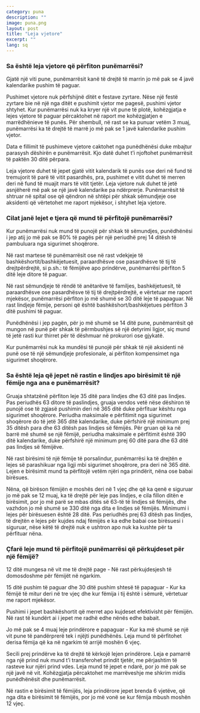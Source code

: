 ```yaml
---
category: puna
description: ""
image: puna.png
layout: post
title: "Leja vjetore"
excerpt: ""
lang: sq
---
```

<script>
var data = { topics: [
  {
    title: "Sa është leja vjetore që përfiton punëmarrësi",
    text: function(){ return $("#part1").html(); }
  },
  {
    title: "Lejet e tjera që përfiton punëmarrësi",
    text: function(){ return $("#part2").html(); }
  },
  {
    title: "Leja që jepet në rast lindjeje apo birësimi",
    text: function(){ return $("#part3").html(); }
  },
  {
    title: "Leja për përkujdesje ndaj fëmijës",
    text: function(){ return $("#part4").html(); }
  }
]};
</script>

<div id="part1" class="hidden">
<h3>Sa është leja vjetore që përfiton punëmarrësi?</h3>
<p>Gjatë një viti pune, punëmarrësit kanë të drejtë të marrin jo më pak se 4 javë kalendarike pushim të paguar. </p>
<p>Pushimet vjetore nuk përfshijnë ditët e festave zyrtare. Nëse një festë zyrtare bie në një nga ditët e pushimit vjetor me pagesë, pushimi vjetor shtyhet. Kur punëmarrësi nuk ka kryer një vit pune të plotë, kohëzgjatja e lejes vjetore të paguar përcaktohet në raport me kohëzgjatjen e marrëdhënieve të punës. Për shembull, në rast se ka punuar vetëm 3 muaj, punëmarrësi ka të drejtë të marrë jo më pak se 1 javë kalendarike pushim vjetor.</p>
<p>Data e fillimit të pushimeve vjetore caktohet nga punëdhënësi duke mbajtur parasysh dëshirën e punëmarrësit. Kjo datë duhet t’i njoftohet punëmarrësit të paktën 30 ditë përpara. </p>
<p>Leja vjetore duhet të jepet gjatë vitit kalendarik të punës ose deri në fund të tremujorit të parë të vitit pasardhës, pra, pushimet e vitit duhet të merren deri në fund të muajit mars të vitit tjetër. Leja vjetore nuk duhet të jetë asnjëherë më pak se një javë kalendarike pa ndërprerje. Punëmarrësit të shtruar në spital ose që qëndron në shtëpi për shkak sëmundjeje ose aksidenti që vërtetohet me raport mjekësor, i shtyhet leja vjetore.</p>
</div>

<div id="part2" class="hidden">
<h3>Cilat janë lejet e tjera që mund të përfitojë punëmarrësi?</h3>
<p>Kur punëmarrësi nuk mund të punojë për shkak të sëmundjes, punëdhënësi i jep atij jo më pak se 80% të pagës për një periudhë prej 14 ditësh të pambuluara nga sigurimet shoqërore.</p>
<p>Në rast martese të punëmarrësit ose në rast vdekjeje të bashkëshortit/bashkëjetuesit, paraardhësve ose pasardhësve të tij të drejtpërdrejtë, si p.sh.: të fëmijëve apo prindërve, punëmarrësi përfiton 5 ditë leje ditore të paguar.</p>
<p>Në rast sëmundjeje të rëndë të anëtarëve të familjes, bashkëjetuesit, të paraardhësve ose pasardhësve të tij të drejtpërdrejtë, e vërtetuar me raport mjekësor, punëmarrësi përfiton jo më shumë se 30 ditë leje të papaguar. Në rast lindjeje fëmije, personi që është bashkëshort/bashkëjetues përfiton 3 ditë pushimi të paguar.</p>
<p>Punëdhënësi i jep pagën, për jo më shumë se 14 ditë pune, punëmarrësit që mungon në punë për shkak të përmbushjes së një detyrimi ligjor, siç mund të jetë rasti kur thirret për të dëshmuar në prokurori ose gjykatë.</p>
<p>Kur punëmarrësi nuk ka mundësi të punojë për shkak të një aksidenti në punë ose të një sëmundjeje profesionale, ai përfiton kompensimet nga sigurimet shoqërore.</p>
</div>

<div id="part3" class="hidden">
<h3>Sa është leja që jepet në rastin e lindjes apo birësimit të një fëmije nga ana e punëmarrësit?</h3>
<p>Gruaja shtatzënë përfiton leje 35 ditë para lindjes dhe 63 ditë pas lindjes. Pas periudhës 63 ditore të paslindjes, gruaja vendos vetë nëse dëshiron të punojë ose të zgjasë pushimin deri në 365 ditë duke përfituar kështu nga sigurimet shoqërore. Periudha maksimale e përfitimit nga sigurimet shoqërore do të jetë 365 ditë kalendarike, duke përfshirë një minimum prej 35 ditësh para dhe 63 ditësh pas lindjes së fëmijës. Për gruan që ka në barrë më shumë se një fëmijë, periudha maksimale e përfitimit është 390 ditë kalendarike, duke përfshirë një minimum prej 60 ditë para dhe 63 ditë pas lindjes së fëmijëve.</p>
<p>Në rast birësimi të një fëmije të porsalindur, punëmarrësi ka të drejtën e lejes së parashikuar nga ligji mbi sigurimet shoqërore, pra deri në 365 ditë. Lejen e birësimit mund ta përfitojë vetëm njëri nga prindërit, nëna ose babai birësues. </p>
<p>Nëna, që birëson fëmijën e moshës deri në 1 vjeç dhe që ka qenë e siguruar jo më pak se 12 muaj, ka të drejtë për leje pas lindjes, e cila fillon ditën e birësimit, por jo më parë se mbas ditës së 63-të të lindjes së fëmijës, dhe vazhdon jo më shumë se 330 ditë nga dita e lindjes së fëmijës. Minimumi i lejes për birësuesen është 28 ditë. Pas periudhës prej 63 ditësh pas lindjes, të drejtën e lejes për kujdes ndaj fëmijës e ka edhe babai ose birësuesi i siguruar, nëse këtë të drejtë nuk e ushtron apo nuk ka kushte për ta përfituar nëna.</p>
</div>

<div id="part4" class="hidden">
<h3>Çfarë leje mund të përfitojë punëmarrësi që përkujdeset për një fëmijë?</h3>
<p>12 ditë mungesa në vit me të drejtë page - Në rast përkujdesjesh të domosdoshme për fëmijët në ngarkim.</p>
<p>15 ditë pushim të paguar dhe 30 ditë pushim shtesë të papaguar - Kur ka fëmijë të mitur deri në tre vjeç dhe kur fëmija i tij është i sëmurë, vërtetuar me raport mjekësor. </p>
<p>Pushimi i jepet bashkëshortit që merret apo kujdeset efektivisht për fëmijën. Në rast të kundërt ai i jepet me radhë edhe nënës edhe babait.</p>
<p>Jo më pak se 4 muaj leje prindërore e papaguar - Kur ka më shumë se një vit pune të pandërprerë tek i njëjti punëdhënës. Leja mund të përfitohet derisa fëmija që ka në ngarkim të arrijë moshën 6 vjeç. </p>
<p>Secili prej prindërve ka të drejtë të kërkojë lejen prindërore. Leja e pamarrë nga një prind nuk mund t’i transferohet prindit tjetër, me përjashtim të rasteve kur njëri prind vdes. Leja mund të jepet e ndarë, por jo më pak se një javë në vit. Kohëzgjatja përcaktohet me marrëveshje me shkrim midis punëdhënësit dhe punëmarrësit.</p>
<p>Në rastin e birësimit të fëmijës, leja prindërore jepet brenda 6 vjetëve, që nga dita e birësimit të fëmijës, por jo më vonë se kur fëmija mbush moshën 12 vjeç.</p>
</div>

<div class="post-content"></div>
